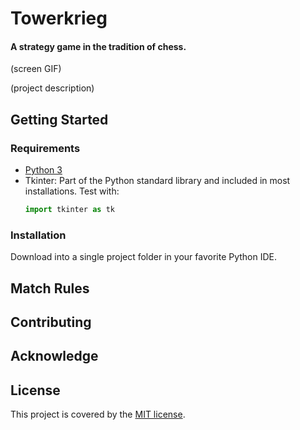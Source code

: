 # Towerkrieg
#### A strategy game in the tradition of chess.

(screen GIF)

(project description)


## Getting Started
### Requirements
  * [Python 3](https://www.python.org/downloads/)
  * Tkinter: Part of the Python standard library and included in most installations. Test with:
    ```python
    import tkinter as tk
    ```
### Installation
Download into a single project folder in your favorite Python IDE.


## Match Rules


## Contributing


## Acknowledge


## License
This project is covered by the [MIT license](https://mit-license.org).
